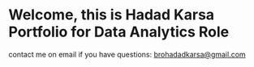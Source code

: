 # Welcome, this is Hadad Karsa Portfolio for Data Analytics Role

contact me on email if you have questions: brohadadkarsa@gmail.com
